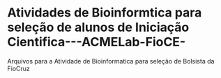 # Atividades de Bioinformtica para seleção de alunos de Iniciação Cientifica---ACMELab-FioCE-
Arquivos para a Atividade de Bioinformatica para seleção de Bolsista da FioCruz
